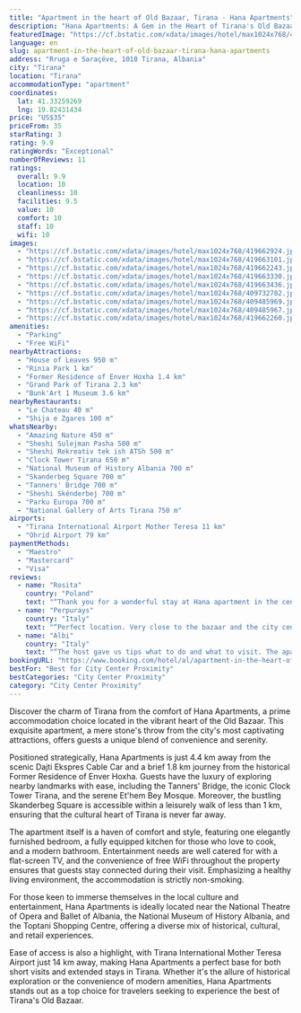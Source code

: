 ```yaml
---
title: "Apartment in the heart of Old Bazaar, Tirana - Hana Apartments"
description: "Hana Apartments: A Gem in the Heart of Tirana's Old Bazaar."
featuredImage: "https://cf.bstatic.com/xdata/images/hotel/max1024x768/419662924.jpg?k=636de41ba04fb0d2aa9db778301b0046ad9847b239a8d65fb0f63b4e1eb327e0&o=&hp=1"
language: en
slug: apartment-in-the-heart-of-old-bazaar-tirana-hana-apartments
address: "Rruga e Saraçëve, 1018 Tirana, Albania"
city: "Tirana"
location: "Tirana"
accommodationType: "apartment"
coordinates:
  lat: 41.33259269
  lng: 19.82431434
price: "US$35"
priceFrom: 35
starRating: 3
rating: 9.9
ratingWords: "Exceptional"
numberOfReviews: 11
ratings:
  overall: 9.9
  location: 10
  cleanliness: 10
  facilities: 9.5
  value: 10
  comfort: 10
  staff: 10
  wifi: 10
images:
  - "https://cf.bstatic.com/xdata/images/hotel/max1024x768/419662924.jpg?k=636de41ba04fb0d2aa9db778301b0046ad9847b239a8d65fb0f63b4e1eb327e0&o=&hp=1"
  - "https://cf.bstatic.com/xdata/images/hotel/max1024x768/419663101.jpg?k=001e75ddc436533f1ebe09f1b9e41ffff9bf88055ae15be05651635052b758c4&o=&hp=1"
  - "https://cf.bstatic.com/xdata/images/hotel/max1024x768/419662243.jpg?k=b4f12f75579a12935e73e904eaf7ad4bd105dc61965aa78dacb7fa2fdee20a4c&o=&hp=1"
  - "https://cf.bstatic.com/xdata/images/hotel/max1024x768/419663330.jpg?k=b47c500cd922cb117156d45597890350222017fa12286131c2bd872ef3a0a817&o=&hp=1"
  - "https://cf.bstatic.com/xdata/images/hotel/max1024x768/419663436.jpg?k=9a076f749d6cfece91f8547f2b5d47dee5e006a296387341d9fae6b2fb36e9b0&o=&hp=1"
  - "https://cf.bstatic.com/xdata/images/hotel/max1024x768/409732782.jpg?k=134b4fe35c662c19d82b7344294b2d98a69297aa8be6178317d179f614caf761&o=&hp=1"
  - "https://cf.bstatic.com/xdata/images/hotel/max1024x768/409485969.jpg?k=0fbd4545623a13bf4b9a9b47766c34bbd074b5fa723aa1c31f9de114ad0e0c69&o=&hp=1"
  - "https://cf.bstatic.com/xdata/images/hotel/max1024x768/409485967.jpg?k=3199fa08219d5e8b7143236882c9694bb29a17bc73f812b689afd7544c1e05a8&o=&hp=1"
  - "https://cf.bstatic.com/xdata/images/hotel/max1024x768/419662260.jpg?k=b855e112420b03e484e5c18b61182ea774a6089d690033760f7940c05bfe6d1d&o=&hp=1"
amenities:
  - "Parking"
  - "Free WiFi"
nearbyAttractions:
  - "House of Leaves 950 m"
  - "Rinia Park 1 km"
  - "Former Residence of Enver Hoxha 1.4 km"
  - "Grand Park of Tirana 2.3 km"
  - "Bunk'Art 1 Museum 3.6 km"
nearbyRestaurants:
  - "Le Chateau 40 m"
  - "Shija e Zgares 100 m"
whatsNearby:
  - "Amazing Nature 450 m"
  - "Sheshi Sulejman Pasha 500 m"
  - "Sheshi Rekreativ tek ish ATSh 500 m"
  - "Clock Tower Tirana 650 m"
  - "National Museum of History Albania 700 m"
  - "Skanderbeg Square 700 m"
  - "Tanners' Bridge 700 m"
  - "Sheshi Skënderbej 700 m"
  - "Parku Europa 700 m"
  - "National Gallery of Arts Tirana 750 m"
airports:
  - "Tirana International Airport Mother Teresa 11 km"
  - "Ohrid Airport 79 km"
paymentMethods:
  - "Maestro"
  - "Mastercard"
  - "Visa"
reviews:
  - name: "Rosita"
    country: "Poland"
    text: "“Thank you for a wonderful stay at Hana apartment in the center of Tirana. Great location and contact with the owner. We highly recommend this place.”"
  - name: "Perpurays"
    country: "Italy"
    text: "“Perfect location. Very close to the bazaar and the city center. Very clean apartment and perfect white bed sheets. The host was so nice and helpful for pretty much everything.”"
  - name: "Albi"
    country: "Italy"
    text: "“The host gave us tips what to do and what to visit. The apartament was at the Old Bazaar, and we could walk everything and enjoy it without having the need to take any bus or taxi. Everything was clean and cute.”"
bookingURL: "https://www.booking.com/hotel/al/apartment-in-the-heart-of-old-bazaar-tirana-hana-apartments-tirane1.en-gb.html?aid=8035640"
bestFor: "Best for City Center Proximity"
bestCategories: "City Center Proximity"
category: "City Center Proximity"
---
```


Discover the charm of Tirana from the comfort of Hana Apartments, a prime accommodation choice located in the vibrant heart of the Old Bazaar. This exquisite apartment, a mere stone's throw from the city's most captivating attractions, offers guests a unique blend of convenience and serenity.

Positioned strategically, Hana Apartments is just 4.4 km away from the scenic Dajti Ekspres Cable Car and a brief 1.8 km journey from the historical Former Residence of Enver Hoxha. Guests have the luxury of exploring nearby landmarks with ease, including the Tanners' Bridge, the iconic Clock Tower Tirana, and the serene Et'hem Bey Mosque. Moreover, the bustling Skanderbeg Square is accessible within a leisurely walk of less than 1 km, ensuring that the cultural heart of Tirana is never far away.

The apartment itself is a haven of comfort and style, featuring one elegantly furnished bedroom, a fully equipped kitchen for those who love to cook, and a modern bathroom. Entertainment needs are well catered for with a flat-screen TV, and the convenience of free WiFi throughout the property ensures that guests stay connected during their visit. Emphasizing a healthy living environment, the accommodation is strictly non-smoking.

For those keen to immerse themselves in the local culture and entertainment, Hana Apartments is ideally located near the National Theatre of Opera and Ballet of Albania, the National Museum of History Albania, and the Toptani Shopping Centre, offering a diverse mix of historical, cultural, and retail experiences.

Ease of access is also a highlight, with Tirana International Mother Teresa Airport just 14 km away, making Hana Apartments a perfect base for both short visits and extended stays in Tirana. Whether it's the allure of historical exploration or the convenience of modern amenities, Hana Apartments stands out as a top choice for travelers seeking to experience the best of Tirana's Old Bazaar.